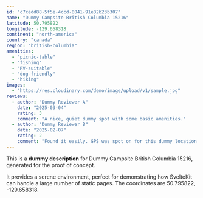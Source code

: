 ```yaml
---
id: "c7cedd88-5f5e-4ccd-8041-91e82b23b307"
name: "Dummy Campsite British Columbia 15216"
latitude: 50.795822
longitude: -129.658318
continent: "north-america"
country: "canada"
region: "british-columbia"
amenities:
  - "picnic-table"
  - "fishing"
  - "RV-suitable"
  - "dog-friendly"
  - "hiking"
images:
  - "https://res.cloudinary.com/demo/image/upload/v1/sample.jpg"
reviews:
  - author: "Dummy Reviewer A"
    date: "2025-03-04"
    rating: 3
    comment: "A nice, quiet dummy spot with some basic amenities."
  - author: "Dummy Reviewer B"
    date: "2025-02-07"
    rating: 2
    comment: "Found it easily. GPS was spot on for this dummy location."
---
```


This is a **dummy description** for Dummy Campsite British Columbia 15216, generated for the proof of concept.

It provides a serene environment, perfect for demonstrating how SvelteKit can handle a large number of static pages. The coordinates are 50.795822, -129.658318.
